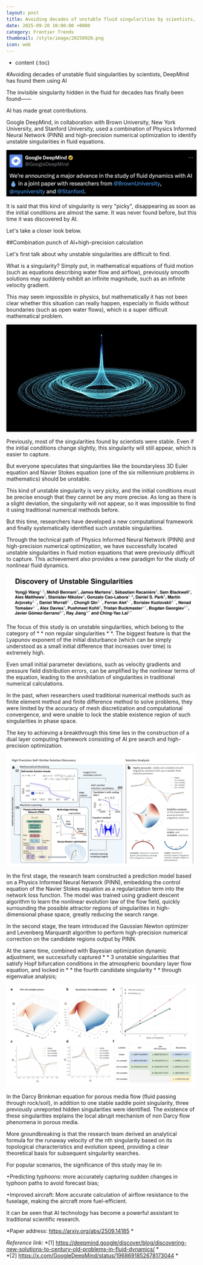 ```yaml
---
layout: post
title: Avoiding decades of unstable fluid singularities by scientists, DeepMind has found them using AI
date: 2025-09-20 10:00:00 +0800
category: Frontier Trends
thumbnail: /style/image/20250920.png
icon: web
---
```

* content
{:toc}

#Avoiding decades of unstable fluid singularities by scientists, DeepMind has found them using AI

The invisible singularity hidden in the fluid for decades has finally been found——

AI has made great contributions.

Google DeepMind, in collaboration with Brown University, New York University, and Stanford University, used a combination of Physics Informed Neural Network (PINN) and high-precision numerical optimization to identify unstable singularities in fluid equations.

![图片](/style/image/2025-09-20/2.png)

It is said that this kind of singularity is very "picky", disappearing as soon as the initial conditions are almost the same. It was never found before, but this time it was discovered by AI.

Let's take a closer look below.

##Combination punch of AI+high-precision calculation

Let's first talk about why unstable singularities are difficult to find.

What is a singularity? Simply put, in mathematical equations of fluid motion (such as equations describing water flow and airflow), previously smooth solutions may suddenly exhibit an infinite magnitude, such as an infinite velocity gradient.

This may seem impossible in physics, but mathematically it has not been clear whether this situation can really happen, especially in fluids without boundaries (such as open water flows), which is a super difficult mathematical problem.

![图片](/style/image/2025-09-20/3.png)

Previously, most of the singularities found by scientists were stable. Even if the initial conditions change slightly, this singularity will still appear, which is easier to capture.

But everyone speculates that singularities like the boundaryless 3D Euler equation and Navier Stokes equation (one of the six millennium problems in mathematics) should be unstable.

This kind of unstable singularity is very picky, and the initial conditions must be precise enough that they cannot be any more precise. As long as there is a slight deviation, the singularity will not appear, so it was impossible to find it using traditional numerical methods before.

But this time, researchers have developed a new computational framework and finally systematically identified such unstable singularities.

Through the technical path of Physics Informed Neural Network (PINN) and high-precision numerical optimization, we have successfully located unstable singularities in fluid motion equations that were previously difficult to capture. This achievement also provides a new paradigm for the study of nonlinear fluid dynamics.

![图片](/style/image/2025-09-20/4.png)

The focus of this study is on unstable singularities, which belong to the category of * * non regular singularities * *. The biggest feature is that the Lyapunov exponent of the initial disturbance (which can be simply understood as a small initial difference that increases over time) is extremely high.

Even small initial parameter deviations, such as velocity gradients and pressure field distribution errors, can be amplified by the nonlinear terms of the equation, leading to the annihilation of singularities in traditional numerical calculations.

In the past, when researchers used traditional numerical methods such as finite element method and finite difference method to solve problems, they were limited by the accuracy of mesh discretization and computational convergence, and were unable to lock the stable existence region of such singularities in phase space.

The key to achieving a breakthrough this time lies in the construction of a dual layer computing framework consisting of AI pre search and high-precision optimization.

![图片](/style/image/2025-09-20/5.png)

In the first stage, the research team constructed a prediction model based on a Physics Informed Neural Network (PINN), embedding the control equation of the Navier Stokes equation as a regularization term into the network loss function. The model was trained using gradient descent algorithm to learn the nonlinear evolution law of the flow field, quickly surrounding the possible attractor regions of singularities in high-dimensional phase space, greatly reducing the search range.

In the second stage, the team introduced the Gaussian Newton optimizer and Levenberg Marquardt algorithm to perform high-precision numerical correction on the candidate regions output by PINN.

At the same time, combined with Bayesian optimization dynamic adjustment, we successfully captured * * 3 unstable singularities that satisfy Hopf bifurcation conditions in the atmospheric boundary layer flow equation, and locked in * * the fourth candidate singularity * * through eigenvalue analysis;

![图片](/style/image/2025-09-20/6.png)

In the Darcy Brinkman equation for porous media flow (fluid passing through rock/soil), in addition to one stable saddle point singularity, three previously unreported hidden singularities were identified. The existence of these singularities explains the local abrupt mechanism of non Darcy flow phenomena in porous media.

More groundbreaking is that the research team derived an analytical formula for the runaway velocity of the nth singularity based on its topological characteristics and evolution speed, providing a clear theoretical basis for subsequent singularity searches.

For popular scenarios, the significance of this study may lie in:

+Predicting typhoons: more accurately capturing sudden changes in typhoon paths to avoid forecast bias;
    
+Improved aircraft: More accurate calculation of airflow resistance to the fuselage, making the aircraft more fuel-efficient.
    

It can be seen that AI technology has become a powerful assistant to traditional scientific research.

*Paper address: https://arxiv.org/abs/2509.14185 *

*Reference link:*
*\[1\] https://deepmind.google/discover/blog/discovering-new-solutions-to-century-old-problems-in-fluid-dynamics/ *  
*\[2\] https://x.com/GoogleDeepMind/status/1968691852678173044 *